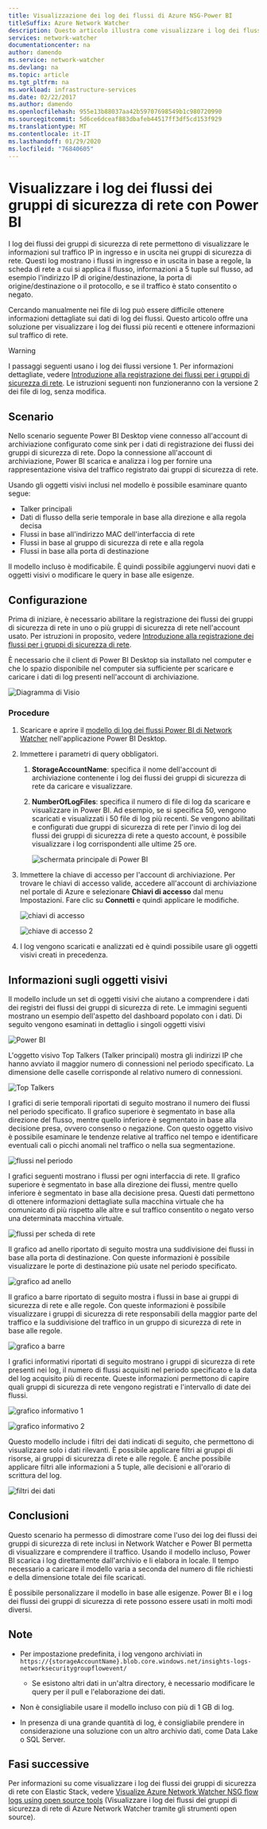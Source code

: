 ```yaml
---
title: Visualizzazione dei log dei flussi di Azure NSG-Power BI
titleSuffix: Azure Network Watcher
description: Questo articolo illustra come visualizzare i log dei flussi dei gruppi di sicurezza di rete con Power BI.
services: network-watcher
documentationcenter: na
author: damendo
ms.service: network-watcher
ms.devlang: na
ms.topic: article
ms.tgt_pltfrm: na
ms.workload: infrastructure-services
ms.date: 02/22/2017
ms.author: damendo
ms.openlocfilehash: 955e13b88037aa42b59707698549b1c980720990
ms.sourcegitcommit: 5d6ce6dceaf883dbafeb44517ff3df5cd153f929
ms.translationtype: MT
ms.contentlocale: it-IT
ms.lasthandoff: 01/29/2020
ms.locfileid: "76840605"
---
```

# <a name="visualizing-network-security-group-flow-logs-with-power-bi"></a>Visualizzare i log dei flussi dei gruppi di sicurezza di rete con Power BI

I log dei flussi dei gruppi di sicurezza di rete permettono di visualizzare le informazioni sul traffico IP in ingresso e in uscita nei gruppi di sicurezza di rete. Questi log mostrano i flussi in ingresso e in uscita in base a regole, la scheda di rete a cui si applica il flusso, informazioni a 5 tuple sul flusso, ad esempio l'indirizzo IP di origine/destinazione, la porta di origine/destinazione o il protocollo, e se il traffico è stato consentito o negato.

Cercando manualmente nei file di log può essere difficile ottenere informazioni dettagliate sui dati di log dei flussi. Questo articolo offre una soluzione per visualizzare i log dei flussi più recenti e ottenere informazioni sul traffico di rete.

> [!Warning]  
> I passaggi seguenti usano i log dei flussi versione 1. Per informazioni dettagliate, vedere [Introduzione alla registrazione dei flussi per i gruppi di sicurezza di rete](network-watcher-nsg-flow-logging-overview.md). Le istruzioni seguenti non funzioneranno con la versione 2 dei file di log, senza modifica.

## <a name="scenario"></a>Scenario

Nello scenario seguente Power BI Desktop viene connesso all'account di archiviazione configurato come sink per i dati di registrazione dei flussi dei gruppi di sicurezza di rete. Dopo la connessione all'account di archiviazione, Power BI scarica e analizza i log per fornire una rappresentazione visiva del traffico registrato dai gruppi di sicurezza di rete.

Usando gli oggetti visivi inclusi nel modello è possibile esaminare quanto segue:

* Talker principali
* Dati di flusso della serie temporale in base alla direzione e alla regola decisa
* Flussi in base all'indirizzo MAC dell'interfaccia di rete
* Flussi in base al gruppo di sicurezza di rete e alla regola
* Flussi in base alla porta di destinazione

Il modello incluso è modificabile. È quindi possibile aggiungervi nuovi dati e oggetti visivi o modificare le query in base alle esigenze.

## <a name="setup"></a>Configurazione

Prima di iniziare, è necessario abilitare la registrazione dei flussi dei gruppi di sicurezza di rete in uno o più gruppi di sicurezza di rete nell'account usato. Per istruzioni in proposito, vedere [Introduzione alla registrazione dei flussi per i gruppi di sicurezza di rete](network-watcher-nsg-flow-logging-overview.md).

È necessario che il client di Power BI Desktop sia installato nel computer e che lo spazio disponibile nel computer sia sufficiente per scaricare e caricare i dati di log presenti nell'account di archiviazione.

![Diagramma di Visio][1]

### <a name="steps"></a>Procedure

1. Scaricare e aprire il [modello di log dei flussi Power BI di Network Watcher](https://aka.ms/networkwatcherpowerbiflowlogstemplate) nell'applicazione Power BI Desktop.
1. Immettere i parametri di query obbligatori.
   1. **StorageAccountName**: specifica il nome dell'account di archiviazione contenente i log dei flussi dei gruppi di sicurezza di rete da caricare e visualizzare.
   1. **NumberOfLogFiles**: specifica il numero di file di log da scaricare e visualizzare in Power BI. Ad esempio, se si specifica 50, vengono scaricati e visualizzati i 50 file di log più recenti. Se vengono abilitati e configurati due gruppi di sicurezza di rete per l'invio di log dei flussi dei gruppi di sicurezza di rete a questo account, è possibile visualizzare i log corrispondenti alle ultime 25 ore.

      ![schermata principale di Power BI][2]

1. Immettere la chiave di accesso per l'account di archiviazione. Per trovare le chiavi di accesso valide, accedere all'account di archiviazione nel portale di Azure e selezionare **Chiavi di accesso** dal menu Impostazioni. Fare clic su **Connetti** e quindi applicare le modifiche.

    ![chiavi di accesso][3]

    ![chiave di accesso 2][4]

4. I log vengono scaricati e analizzati ed è quindi possibile usare gli oggetti visivi creati in precedenza.

## <a name="understanding-the-visuals"></a>Informazioni sugli oggetti visivi

Il modello include un set di oggetti visivi che aiutano a comprendere i dati dei registri dei flussi dei gruppi di sicurezza di rete. Le immagini seguenti mostrano un esempio dell'aspetto del dashboard popolato con i dati. Di seguito vengono esaminati in dettaglio i singoli oggetti visivi 

![Power BI][5]
 
L'oggetto visivo Top Talkers (Talker principali) mostra gli indirizzi IP che hanno avviato il maggior numero di connessioni nel periodo specificato. La dimensione delle caselle corrisponde al relativo numero di connessioni. 

![Top Talkers][6]

I grafici di serie temporali riportati di seguito mostrano il numero dei flussi nel periodo specificato. Il grafico superiore è segmentato in base alla direzione del flusso, mentre quello inferiore è segmentato in base alla decisione presa, ovvero consenso o negazione. Con questo oggetto visivo è possibile esaminare le tendenze relative al traffico nel tempo e identificare eventuali cali o picchi anomali nel traffico o nella sua segmentazione.

![flussi nel periodo][7]

I grafici seguenti mostrano i flussi per ogni interfaccia di rete. Il grafico superiore è segmentato in base alla direzione dei flussi, mentre quello inferiore è segmentato in base alla decisione presa. Questi dati permettono di ottenere informazioni dettagliate sulla macchina virtuale che ha comunicato di più rispetto alle altre e sul traffico consentito o negato verso una determinata macchina virtuale.

![flussi per scheda di rete][8]

Il grafico ad anello riportato di seguito mostra una suddivisione dei flussi in base alla porta di destinazione. Con queste informazioni è possibile visualizzare le porte di destinazione più usate nel periodo specificato.

![grafico ad anello][9]

Il grafico a barre riportato di seguito mostra i flussi in base ai gruppi di sicurezza di rete e alle regole. Con queste informazioni è possibile visualizzare i gruppi di sicurezza di rete responsabili della maggior parte del traffico e la suddivisione del traffico in un gruppo di sicurezza di rete in base alle regole.

![grafico a barre][10]
 
I grafici informativi riportati di seguito mostrano i gruppi di sicurezza di rete presenti nei log, il numero di flussi acquisiti nel periodo specificato e la data del log acquisito più di recente. Queste informazioni permettono di capire quali gruppi di sicurezza di rete vengono registrati e l'intervallo di date dei flussi.

![grafico informativo 1][11]

![grafico informativo 2][12]

Questo modello include i filtri dei dati indicati di seguito, che permettono di visualizzare solo i dati rilevanti. È possibile applicare filtri ai gruppi di risorse, ai gruppi di sicurezza di rete e alle regole. È anche possibile applicare filtri alle informazioni a 5 tuple, alle decisioni e all'orario di scrittura del log.

![filtri dei dati][13]

## <a name="conclusion"></a>Conclusioni

Questo scenario ha permesso di dimostrare come l'uso dei log dei flussi dei gruppi di sicurezza di rete inclusi in Network Watcher e Power BI permetta di visualizzare e comprendere il traffico. Usando il modello incluso, Power BI scarica i log direttamente dall'archivio e li elabora in locale. Il tempo necessario a caricare il modello varia a seconda del numero di file richiesti e della dimensione totale dei file scaricati.

È possibile personalizzare il modello in base alle esigenze. Power BI e i log dei flussi dei gruppi di sicurezza di rete possono essere usati in molti modi diversi. 

## <a name="notes"></a>Note

* Per impostazione predefinita, i log vengono archiviati in `https://{storageAccountName}.blob.core.windows.net/insights-logs-networksecuritygroupflowevent/`

    * Se esistono altri dati in un'altra directory, è necessario modificare le query per il pull e l'elaborazione dei dati.

* Non è consigliabile usare il modello incluso con più di 1 GB di log.

* In presenza di una grande quantità di log, è consigliabile prendere in considerazione una soluzione con un altro archivio dati, come Data Lake o SQL Server.

## <a name="next-steps"></a>Fasi successive

Per informazioni su come visualizzare i log dei flussi dei gruppi di sicurezza di rete con Elastic Stack, vedere [Visualize Azure Network Watcher NSG flow logs using open source tools](network-watcher-visualize-nsg-flow-logs-open-source-tools.md) (Visualizzare i log dei flussi dei gruppi di sicurezza di rete di Azure Network Watcher tramite gli strumenti open source).

[1]: ./media/network-watcher-visualize-nsg-flow-logs-power-bi/figure1.png
[2]: ./media/network-watcher-visualize-nsg-flow-logs-power-bi/figure2.png
[3]: ./media/network-watcher-visualize-nsg-flow-logs-power-bi/figure3.png
[4]: ./media/network-watcher-visualize-nsg-flow-logs-power-bi/figure4.png
[5]: ./media/network-watcher-visualize-nsg-flow-logs-power-bi/figure5.png
[6]: ./media/network-watcher-visualize-nsg-flow-logs-power-bi/figure6.png
[7]: ./media/network-watcher-visualize-nsg-flow-logs-power-bi/figure7.png
[8]: ./media/network-watcher-visualize-nsg-flow-logs-power-bi/figure8.png
[9]: ./media/network-watcher-visualize-nsg-flow-logs-power-bi/figure9.png
[10]: ./media/network-watcher-visualize-nsg-flow-logs-power-bi/figure10.png
[11]: ./media/network-watcher-visualize-nsg-flow-logs-power-bi/figure11.png
[12]: ./media/network-watcher-visualize-nsg-flow-logs-power-bi/figure12.png
[13]: ./media/network-watcher-visualize-nsg-flow-logs-power-bi/figure13.png

